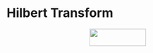 # Hilbert Transform

<p align="center"><img src="https://github.com/ssaru/TIL/blob/master/Signal_processing/svgs/32737e0a8d5a4cf32ba3ab1b74902ab7.svg" align=middle width=127.984725pt height=39.45249pt/></p>

